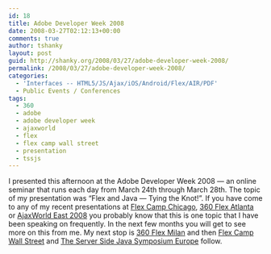 ```yaml
---
id: 18
title: Adobe Developer Week 2008
date: 2008-03-27T02:12:13+00:00
comments: true
author: tshanky
layout: post
guid: http://shanky.org/2008/03/27/adobe-developer-week-2008/
permalink: /2008/03/27/adobe-developer-week-2008/
categories:
  - 'Interfaces -- HTML5/JS/Ajax/iOS/Android/Flex/AIR/PDF'
  - Public Events / Conferences
tags:
  - 360
  - adobe
  - adobe developer week
  - ajaxworld
  - flex
  - flex camp wall street
  - presentation
  - tssjs
---
```

I presented this afternoon at the Adobe Developer Week 2008 &#8212; an online seminar that runs each day from March 24th through March 28th. The topic of my presentation was &#8220;Flex and Java &#8212; Tying the Knot!&#8221;. If you have come to any of my recent presentations at <a title="Flex Camp Chicago" href="http://www.flexcampchicago.com/" target="_blank">Flex Camp Chicago</a>, <a title="360 Flex Atlanta" href="http://www.360conferences.com/360flex/index.cfm" target="_blank">360 Flex Atlanta</a> or <a title="http://www.ajaxworld.com/" href="http://www.ajaxworld.com/" target="_blank">AjaxWorld East 2008</a> you probably know that this is one topic that I have been speaking on frequently. In the next few months you will get to see more on this from me. My next stop is <a title="360 Flex Europe Milan Italy" href="http://www.360flex.com/360flex_europe/" target="_blank">360 Flex Milan</a> and then <a title="Flex Camp Wall Street" href="http://www.flexcampwallstreet.com/" target="_blank">Flex Camp Wall Street</a> and <a title="The Server Side Java Symposium Europe" href="http://javasymposium.techtarget.com/europe/index.html" target="_blank">The Server Side Java Symposium Europe</a> follow.